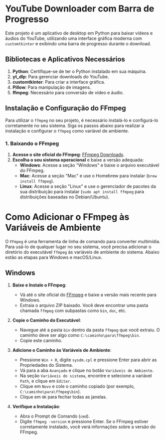 # YouTube Downloader com Barra de Progresso

Este projeto é um aplicativo de desktop em Python para baixar vídeos e áudios do YouTube, utilizando uma interface gráfica moderna com `customtkinter` e exibindo uma barra de progresso durante o download.

## Bibliotecas e Aplicativos Necessários

1. **Python**: Certifique-se de ter o Python instalado em sua máquina.
2. **yt_dlp**: Para gerenciar downloads do YouTube.
3. **customtkinter**: Para criar a interface gráfica.
4. **Pillow**: Para manipulação de imagens.
5. **ffmpeg**: Necessário para conversão de vídeo e áudio.

## Instalação e Configuração do FFmpeg

Para utilizar o `ffmpeg` no seu projeto, é necessário instalá-lo e configurá-lo corretamente no seu sistema. Siga os passos abaixo para realizar a instalação e configurar o `ffmpeg` como variável de ambiente.

### 1. Baixando o FFmpeg

1. **Acesse o site oficial do FFmpeg**: [FFmpeg Downloads](https://ffmpeg.org/download.html).
2. **Escolha o seu sistema operacional** e baixe a versão adequada:
   - **Windows**: Acesse a seção "Windows" e baixe o arquivo executável do FFmpeg.
   - **Mac**: Acesse a seção "Mac" e use o Homebrew para instalar (`brew install ffmpeg`).
   - **Linux**: Acesse a seção "Linux" e use o gerenciador de pacotes da sua distribuição para instalar (`sudo apt install ffmpeg` para distribuições baseadas no Debian/Ubuntu).

# Como Adicionar o FFmpeg às Variáveis de Ambiente

O `FFmpeg` é uma ferramenta de linha de comando para converter multimídia. Para usá-lo de qualquer lugar no seu sistema, você precisa adicionar o diretório do executável `ffmpeg` às variáveis de ambiente do sistema. Abaixo estão as etapas para Windows e macOS/Linux.

## Windows

1. **Baixe e Instale o FFmpeg**:
   - Vá até o site oficial do [FFmpeg](https://ffmpeg.org/download.html) e baixe a versão mais recente para Windows.
   - Extraia o arquivo ZIP baixado. Você deve encontrar uma pasta chamada `ffmpeg` com subpastas como `bin`, `doc`, etc.

2. **Copie o Caminho do Executável**:
   - Navegue até a pasta `bin` dentro da pasta `ffmpeg` que você extraiu. O caminho deve ser algo como `C:\caminho\para\ffmpeg\bin`.
   - Copie este caminho.

3. **Adicione o Caminho às Variáveis de Ambiente**:
   - Pressione `Win + R`, digite `sysdm.cpl` e pressione Enter para abrir as Propriedades do Sistema.
   - Vá para a aba `Avançado` e clique no botão `Variáveis de Ambiente`.
   - Na seção `Variáveis do sistema`, encontre e selecione a variável `Path`, e clique em `Editar`.
   - Clique em `Novo` e cole o caminho copiado (por exemplo, `C:\caminho\para\ffmpeg\bin`).
   - Clique em `OK` para fechar todas as janelas.

4. **Verifique a Instalação**:
   - Abra o Prompt de Comando (`cmd`).
   - Digite `ffmpeg -version` e pressione Enter. Se o FFmpeg estiver corretamente instalado, você verá informações sobre a versão do FFmpeg.
